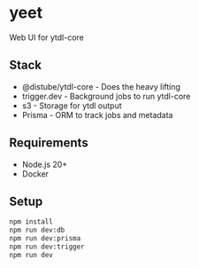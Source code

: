 # yeet

Web UI for ytdl-core

## Stack

- @distube/ytdl-core - Does the heavy lifting
- trigger.dev - Background jobs to run ytdl-core
- s3 - Storage for ytdl output
- Prisma - ORM to track jobs and metadata

## Requirements

- Node.js 20+
- Docker

## Setup

```bash
npm install
npm run dev:db
npm run dev:prisma
npm run dev:trigger
npm run dev
```
